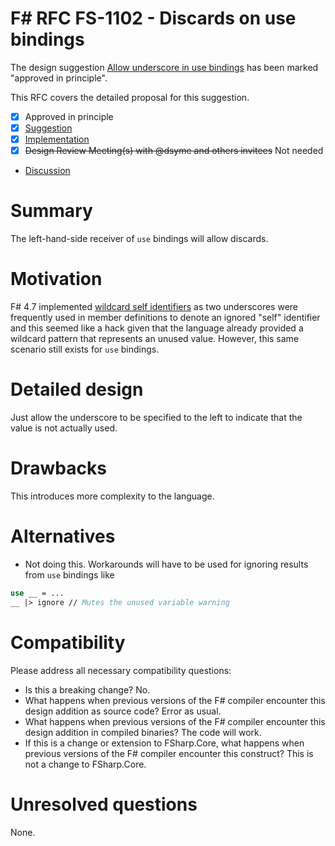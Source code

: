 # F# RFC FS-1102 - Discards on use bindings

The design suggestion [Allow underscore in use bindings](https://github.com/fsharp/fslang-suggestions/issues/881) has been marked "approved in principle".

This RFC covers the detailed proposal for this suggestion.

- [x] Approved in principle
- [x] [Suggestion](https://github.com/fsharp/fslang-suggestions/issues/881)
- [x] [Implementation](https://github.com/dotnet/fsharp/pull/11630)
- [x] ~~Design Review Meeting(s) with @dsyme and others invitees~~ Not needed
- [Discussion](https://github.com/fsharp/fslang-design/discussions/578)

# Summary

The left-hand-side receiver of `use` bindings will allow discards.

# Motivation

F# 4.7 implemented [wildcard self identifiers](https://github.com/fsharp/fslang-suggestions/issues/333) as two underscores were frequently
used in member definitions to denote an ignored "self" identifier and this seemed like a hack given that the language already provided a wildcard
pattern that represents an unused value. However, this same scenario still exists for `use` bindings.

# Detailed design

Just allow the underscore to be specified to the left to indicate that the value is not actually used.

# Drawbacks

This introduces more complexity to the language.

# Alternatives

- Not doing this. Workarounds will have to be used for ignoring results from `use` bindings like
```fs
use __ = ...
__ |> ignore // Mutes the unused variable warning
```

# Compatibility

Please address all necessary compatibility questions:

* Is this a breaking change? No.
* What happens when previous versions of the F# compiler encounter this design addition as source code? Error as usual.
* What happens when previous versions of the F# compiler encounter this design addition in compiled binaries? The code will work.
* If this is a change or extension to FSharp.Core, what happens when previous versions of the F# compiler encounter this construct? This is not a change to FSharp.Core.

# Unresolved questions

None.
